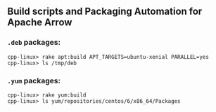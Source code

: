 <!---
  Licensed to the Apache Software Foundation (ASF) under one
  or more contributor license agreements.  See the NOTICE file
  distributed with this work for additional information
  regarding copyright ownership.  The ASF licenses this file
  to you under the Apache License, Version 2.0 (the
  "License"); you may not use this file except in compliance
  with the License.  You may obtain a copy of the License at

    http://www.apache.org/licenses/LICENSE-2.0

  Unless required by applicable law or agreed to in writing,
  software distributed under the License is distributed on an
  "AS IS" BASIS, WITHOUT WARRANTIES OR CONDITIONS OF ANY
  KIND, either express or implied.  See the License for the
  specific language governing permissions and limitations
  under the License.
-->

## Build scripts and Packaging Automation for Apache Arrow

### `.deb` packages:

    cpp-linux> rake apt:build APT_TARGETS=ubuntu-xenial PARALLEL=yes
    cpp-linux> ls /tmp/deb

### `.yum` packages:

    cpp-linux> rake yum:build
    cpp-linux> ls yum/repositories/centos/6/x86_64/Packages
